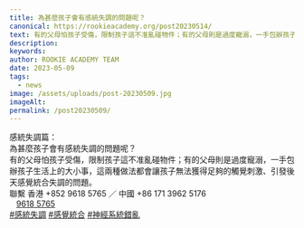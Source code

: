 ```yaml
---
title: 為甚麼孩子會有感統失調的問題呢？
canonical: https://rookieacademy.org/post20230514/
text: 有的父母怕孩子受傷，限制孩子這不准亂碰物件；有的父母則是過度寵溺，一手包辦孩子生活上的大小事，這兩種做法都會讓孩子無法獲得足夠的觸覺刺激、引發後天感覺統合失調的問題。
description: 
keywords: 
author: ROOKIE ACADEMY TEAM
date: 2023-05-09
tags:
  - news
image: /assets/uploads/post-20230509.jpg
imageAlt: 
permalink: /post20230509/
---
```

<span class="x193iq5w xeuugli x13faqbe x1vvkbs x1xmvt09 x1lliihq x1s928wv xhkezso x1gmr53x x1cpjm7i x1fgarty x1943h6x xudqn12 x3x7a5m x6prxxf xvq8zen xo1l8bm xzsf02u x1yc453h" dir="auto"><div class="xdj266r x11i5rnm xat24cr x1mh8g0r x1vvkbs x126k92a"><div dir="auto" style="text-align: start;">感統失調篇：</div></div><div class="x11i5rnm xat24cr x1mh8g0r x1vvkbs xtlvy1s x126k92a"><div dir="auto" style="text-align: start;">為甚麼孩子會有感統失調的問題呢？</div></div><div class="x11i5rnm xat24cr x1mh8g0r x1vvkbs xtlvy1s x126k92a"><div dir="auto" style="text-align: start;">有的父母怕孩子受傷，限制孩子這不准亂碰物件；有的父母則是過度寵溺，一手包辦孩子生活上的大小事，這兩種做法都會讓孩子無法獲得足夠的觸覺刺激、引發後天感覺統合失調的問題。</div></div><div class="x11i5rnm xat24cr x1mh8g0r x1vvkbs xtlvy1s x126k92a"><div dir="auto" style="text-align: start;">聯繫 <span><a tabindex="-1"></a></span>香港 +852 9618 5765 ／ 中國 +86 171 3962 5176</div></div><div class="x11i5rnm xat24cr x1mh8g0r x1vvkbs xtlvy1s x126k92a"><div dir="auto" style="text-align: start;"> <span><span dir="ltr"><i data-visualcompletion="css-img" class="x1b0d499 x1vv9jnp xahult9" style="background-image: url(&quot;https://static.xx.fbcdn.net/rsrc.php/v3/yM/r/WbsKhHEzuJa.png&quot;); background-position: 0px -686px; background-size: 26px 770px; width: 12px; height: 12px; background-repeat: no-repeat; display: inline-block;"></i><a class="x1i10hfl xjbqb8w x6umtig x1b1mbwd xaqea5y xav7gou x9f619 x1ypdohk xt0psk2 xe8uvvx xdj266r x11i5rnm xat24cr x1mh8g0r xexx8yu x4uap5 x18d9i69 xkhd6sd x16tdsg8 x1hl2dhg xggy1nq x1a2a7pz xt0b8zv x1fey0fg" href="https://l.facebook.com/l.php?u=https%3A%2F%2Fapi.whatsapp.com%2Fsend%3Fphone%3D85296185765%26text%3D%25E9%2580%25A3%25E7%25B5%2590%25EF%25BC%259A%250Ahttps%253A%252F%252Ffb.me%252F2LtAjPLj4%250A%250A%25E6%2588%2591%25E5%259C%25A8%2520Facebook%2520%25E7%259C%258B%25E5%2588%25B0%25E9%2580%2599%25E5%2580%258B%25E2%2580%25A6%25E2%2580%25A6%26app%3Dfacebook%26fbclid%3DIwAR0CdOC2in024LmXzuI6SWenA81NfbdrtFWsHh57IkHAKgEvXjt-WkRUMP0&amp;h=AT0jFbSPbjifplLlrGUAGCH4a016Hgq2bvSZSp5kmzm-TD8h4TU8vbhYaJnA9NB7Vusp8b9u48A3wFy3QytKg13ws2LJhbWbbnxt-cuFCSiabpJOBVFoQkmm-AAX_Hv7VUs4yg&amp;__tn__=-UK-R&amp;c[0]=AT3z1dfrzgbdIrDFS-RktxHBSZYfUBGknx67IQpJIhaL2CuSWGOduvRfTta_HqV0iW1og3tNZPBkFfZZnkiVGW_HpiWBNvAFinyjpp9he_Q6f_eEvlkt5YpbhhtAohOMoWqy6WpbR-3j4mBo3ofIso-9UPuDpYXRgWNVL2QaLticEUzlBRQQUeGbjTc3is7BKx7pths2eH88" rel="nofollow noopener" role="link" tabindex="0" target="_blank">9618 5765</a></span></span> </div></div><div class="x11i5rnm xat24cr x1mh8g0r x1vvkbs xtlvy1s x126k92a"><div dir="auto" style="text-align: start;"><span><a class="x1i10hfl xjbqb8w x6umtig x1b1mbwd xaqea5y xav7gou x9f619 x1ypdohk xt0psk2 xe8uvvx xdj266r x11i5rnm xat24cr x1mh8g0r xexx8yu x4uap5 x18d9i69 xkhd6sd x16tdsg8 x1hl2dhg xggy1nq x1a2a7pz xt0b8zv x1qq9wsj xo1l8bm" href="https://www.facebook.com/hashtag/%E6%84%9F%E7%B5%B1%E5%A4%B1%E8%AA%BF?__eep__=6&amp;__cft__[0]=AZXmycjtdh6-Rards2wiccyfyQndEgw7J88NPRPKlqwjCLXfE5_0SfYGwHYPFFRdPiZBaePhFFYwTpOkqX09VNIsQqP__k_S7xQMI6CDoFSu0JIkLjPy1_Muwu2vXX27Cx3d0X_EhHAahh4KtYrqa0aMdpeYUHOuaYQteBDmSZb7D8S_AiLtjHslf_TgO5BbDQU&amp;__tn__=*NK-R" role="link" tabindex="0">#感統失調</a></span> <span><a class="x1i10hfl xjbqb8w x6umtig x1b1mbwd xaqea5y xav7gou x9f619 x1ypdohk xt0psk2 xe8uvvx xdj266r x11i5rnm xat24cr x1mh8g0r xexx8yu x4uap5 x18d9i69 xkhd6sd x16tdsg8 x1hl2dhg xggy1nq x1a2a7pz xt0b8zv x1qq9wsj xo1l8bm" href="https://www.facebook.com/hashtag/%E6%84%9F%E8%A6%BA%E7%B5%B1%E5%90%88?__eep__=6&amp;__cft__[0]=AZXmycjtdh6-Rards2wiccyfyQndEgw7J88NPRPKlqwjCLXfE5_0SfYGwHYPFFRdPiZBaePhFFYwTpOkqX09VNIsQqP__k_S7xQMI6CDoFSu0JIkLjPy1_Muwu2vXX27Cx3d0X_EhHAahh4KtYrqa0aMdpeYUHOuaYQteBDmSZb7D8S_AiLtjHslf_TgO5BbDQU&amp;__tn__=*NK-R" role="link" tabindex="0">#感覺統合</a></span> <span><a class="x1i10hfl xjbqb8w x6umtig x1b1mbwd xaqea5y xav7gou x9f619 x1ypdohk xt0psk2 xe8uvvx xdj266r x11i5rnm xat24cr x1mh8g0r xexx8yu x4uap5 x18d9i69 xkhd6sd x16tdsg8 x1hl2dhg xggy1nq x1a2a7pz xt0b8zv x1qq9wsj xo1l8bm" href="https://www.facebook.com/hashtag/%E7%A5%9E%E7%B6%93%E7%B3%BB%E7%B5%B1%E9%8C%AF%E4%BA%82?__eep__=6&amp;__cft__[0]=AZXmycjtdh6-Rards2wiccyfyQndEgw7J88NPRPKlqwjCLXfE5_0SfYGwHYPFFRdPiZBaePhFFYwTpOkqX09VNIsQqP__k_S7xQMI6CDoFSu0JIkLjPy1_Muwu2vXX27Cx3d0X_EhHAahh4KtYrqa0aMdpeYUHOuaYQteBDmSZb7D8S_AiLtjHslf_TgO5BbDQU&amp;__tn__=*NK-R" role="link" tabindex="0">#神經系統錯亂</a></span></div></div></span>